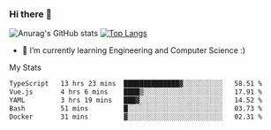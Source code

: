 ### Hi there 👋

![Anurag's GitHub stats](https://github-readme-stats.vercel.app/api?username=MatteoIorio11&show_icons=true&theme=dark) 
[![Top Langs](https://github-readme-stats.vercel.app/api/top-langs/?username=MatteoIorio11&theme=dark)](https://github.com/MatteoIorio11/github-readme-stats)

- 🌱 I’m currently learning Engineering and Computer Science :)

<!--
**MatteoIorio11/MatteoIorio11** is a ✨ _special_ ✨ repository because its `README.md` (this file) appears on your GitHub profile.

Here are some ideas to get you started:

- 🔭 I’m currently working on ...
- 🌱 I’m currently learning ...
- 👯 I’m looking to collaborate on ...
- 🤔 I’m looking for help with ...
- 💬 Ask me about ...
- 📫 How to reach me: ...
- 😄 Pronouns: ...
- ⚡ Fun fact: ...
-->
My Stats
<!--START_SECTION:waka-->

```txt
TypeScript   13 hrs 23 mins  ██████████████▓░░░░░░░░░░   58.51 %
Vue.js       4 hrs 6 mins    ████▒░░░░░░░░░░░░░░░░░░░░   17.91 %
YAML         3 hrs 19 mins   ███▓░░░░░░░░░░░░░░░░░░░░░   14.52 %
Bash         51 mins         █░░░░░░░░░░░░░░░░░░░░░░░░   03.73 %
Docker       31 mins         ▓░░░░░░░░░░░░░░░░░░░░░░░░   02.31 %
```

<!--END_SECTION:waka-->
